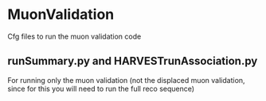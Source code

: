 # MuonValidation
Cfg files to run the muon validation code 


## runSummary.py and HARVESTrunAssociation.py

For running only the muon validation (not the displaced muon validation, since for this you will need to run the full reco sequence)



